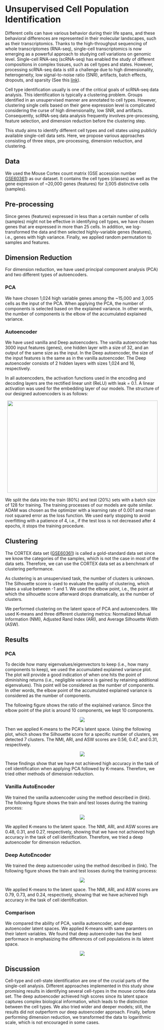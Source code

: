 # Unsupervised Cell Population Identification

Different cells can have various behavior during their life spans, and these behavioral differences are represented in their molecular landscapes, such as their transcriptomics. Thanks to the high-throughput sequencing of whole transcriptomes (RNA-seq), single-cell transcriptomics is now emerging as a powerful approach to studying cell variations on genomic level. Single-cell RNA-seq (scRNA-seq) has enabled the study of different compositions in complex tissues, such as cell types and states. However, processing scRNA-seq data is still a challenge due to high dimensionality, heterogeneity, low signal-to-noise ratio (SNR), artifacts, batch effects, dropouts, and sparsity (See this [link](https://github.com/HH197/Deep-Generative-Modeling-and-Probabilistic-Dimension-Reduction#challenges-in-analyzing-single-cell-rna-eq-data)).

Cell type identification usually is one of the critical goals of scRNA-seq data analysis. This identification is typically a clustering problem. Groups identified in an unsupervised manner are annotated to cell types. However, clustering single cells based on their gene expression level is complicated considering the curse of high dimensionality, low SNR, and artifacts. Consequently, scRNA-seq data analysis frequently involves pre-processing, feature selection, and dimension reduction before the clustering step.

This study aims to identify different cell types and cell states using publicly available single-cell data sets. Here, we propose various approaches consisting of three steps, pre-processing, dimension reduction, and clustering. 

## Data

We used the Mouse Cortex count matrix (GSE accession number [GSE60361](https://www.ncbi.nlm.nih.gov/geo/query/acc.cgi?acc=GSE60361)) as our dataset. It contains the cell types (classes) as well as the gene expression of ~20,000 genes (features) for 3,005 distinctive cells (samples). 

## Pre-processing

Since genes (features) expressed in less than a certain number of cells (samples) might not be effective in identifying cell types, we have chosen genes that are expressed in more than 25 cells. In addition, we log-transformed the data and then selected highly-variable genes (features), i.e., genes with high variance. Finally, we applied random permutation to samples and features.  

## Dimension Reduction

For dimension reduction, we have used principal component analysis (PCA) and two different types of autoencoders.

### PCA 

We have chosen 1,024 high variable genes among the ~15,000 and 3,005 cells as the input of the PCA. When applying the PCA, the number of components is selected based on the explained variance. In other words, the number of components is the elbow of the accumulated explained variance. 

### Autoencoder

We have used vanilla and Deep autoencoders. The vanilla autoencoder has 3000 input features (genes), one hidden layer with a size of 32, and an output of the same size as the input. In the Deep autoencoder, the size of the input features is the same as in the vanilla autoencoder. The Deep autoencoder consists of 2 hidden layers with sizes 1,024 and 16, respectively. 

In all autoencoders, the activation functions used in the encoding and decoding layers are the rectified linear unit (ReLU) with leak = 0.1. A linear activation was used for the embedding layer of our models. The structure of our designed autoencoders is as follows:

<p align="center">
<img width="491" height="301" src="https://github.com/HH197/Unsupervised-cell-population-identification/blob/main/Figures/AE.png" >
</p>


We split the data into the train (80%) and test (20%) sets with a batch size of 128 for training. The training processes of our models are quite similar. ADAM was chosen as the optimizer with a learning rate of 0.001 and mean root squared error as the loss function. We used early stopping to avoid overfitting with a patience of 4, i.e., if the test loss is not decreased after 4 epochs, it stops the training procedure. 

## Clustering

The CORTEX data set ([GSE60361](https://www.ncbi.nlm.nih.gov/geo/query/acc.cgi?acc=GSE60361)) is called a gold-standard data set since we know the categories of the samples, which is not the case in most of the data sets. Therefore, we can use the CORTEX data set as a benchmark of clustering performance.

As clustering is an unsupervised task, the number of clusters is unknown. The Silhouette score is used to evaluate the quality of clustering, which takes a value between -1 and 1. We used the elbow point, i.e., the point at which the silhouette score afterward drops dramatically, as the number of clusters. 

We performed clustering on the latent space of PCA and autoencoders. We used K-means and three different clustering metrics: Normalized Mutual Information (NMI), Adjusted Rand Index (ARI), and Average Silhouette Width (ASW).

## Results

### PCA

To decide how many eigenvalues/eigenvectors to keep (i.e., how many components to keep), we used the accumulated explained variance plot. The plot will provide a good indication of when one hits the point of diminishing returns (i.e., negligible variance is gained by retaining additional eigenvalues). This point will be considered as the number of components. In other words, the elbow point of the accumulated explained variance is considered as the number of components. 

The following figure shows the ratio of the explained variance. Since the elbow point of the plot is around 10 components, we kept 10 components.

<p align="center">
<img  src="https://github.com/HH197/Unsupervised-cell-population-identification/blob/main/Figures/PCA_EX_Var.png" >
</p>

Then we applied K-means to the PCA's latent space. Using the following plot, which shows the Silhouette score for a specific number of clusters, we detected 7 clusters. The NMI, ARI, and ASW scores are 0.56, 0.47, and 0.31, respectively. 

<p align="center">
<img  src="https://github.com/HH197/Unsupervised-cell-population-identification/blob/main/Figures/PCA_sli.png" >
</p>

These findings show that we have not achieved high accuracy in the task of cell identification when applying PCA followed by K-means. Therefore, we tried other methods of dimension reduction.

### Vanilla AutoEncoder

We trained the vanilla autoencoder using the method described in (link). The following figure shows the train and test losses during the training process:

<p align="center">
<img src="https://github.com/HH197/Unsupervised-cell-population-identification/blob/main/Figures/loss_vanilla.png" >
</p>


We applied K-means to the latent space. The NMI, ARI, and ASW scores are 0.48, 0.31, and 0.27, respectively, showing that we have not achieved high accuracy in the task of cell identification. Therefore, we tried a deep autoencoder for dimension reduction. 

### Deep AutoEncoder

We trained the deep autoencoder using the method described in (link). The following figure shows the train and test losses during the training process:

<p align="center">
<img  src="https://github.com/HH197/Unsupervised-cell-population-identification/blob/main/Figures/loss_deep.png" >
</p>


We applied K-means to the latent space. The NMI, ARI, and ASW scores are 0.79, 0.73, and 0.24, respectively, showing that we have achieved high accuracy in the task of cell identification. 

  
### Comparison

We compared the ability of PCA, vanilla autoencoder, and deep autoencoder latent spaces. We applied K-means with same paramters on their latent variables. We found that deep autoencoder has the best performace in emphasizing the differences of cell populations in its latent space.   

<p align="center">
<img src="https://github.com/HH197/Unsupervised-cell-population-identification/blob/main/Figures/comparison.png" >
</p>

## Discussion

Cell-type and cell-state identification are one of the crucial parts of the single-cell analysis. Different approaches implemented in this study show promising results in identifying several cell-types in the mouse cortex data set. The deep autoencoder achieved high scores since its latent space captures complex biological information, which leads to the distinction between the cell types. We also tried wider and deeper models; still, the results did not outperform our deep autoencoder approach. Finally, before performing dimension reduction, we transformed the data to logarithmic scale, which is not encouraged in some cases. 
